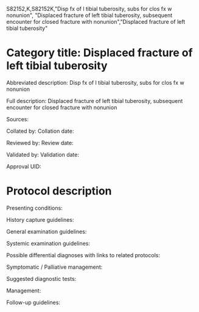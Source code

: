 S82152,K,S82152K,"Disp fx of l tibial tuberosity, subs for clos fx w nonunion", "Displaced fracture of left tibial tuberosity, subsequent encounter for closed fracture with nonunion","Displaced fracture of left tibial tuberosity"
# Category title: Displaced fracture of left tibial tuberosity

Abbreviated description: Disp fx of l tibial tuberosity, subs for clos fx w nonunion

Full description: Displaced fracture of left tibial tuberosity, subsequent encounter for closed fracture with nonunion

Sources:

Collated by:
Collation date:

Reviewed by:
Review date:

Validated by:
Validation date:

Approval UID:

# Protocol description

Presenting conditions:

History capture guidelines:

General examination guidelines:

Systemic examination guidelines:

Possible differential diagnoses with links to related protocols:

Symptomatic / Palliative management:

Suggested diagnostic tests:

Management:

Follow-up guidelines:
